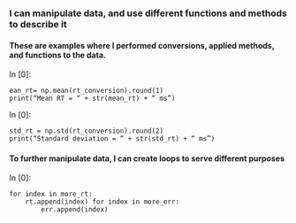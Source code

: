 ### I can manipulate data, and use different functions and methods to describe it

#### These are examples where I performed conversions, applied methods, and functions to the data.

In [0]:

    ean_rt= np.mean(rt_conversion).round(1) 
    print(“Mean RT = “ + str(mean_rt) + “ ms”)

In [0]:

    std_rt = np.std(rt_conversion).round(2) 
    print(“Standard deviation = “ + str(std_rt) + “ ms”)

#### To further manipulate data, I can create loops to serve different purposes

In [0]:

    for index in more_rt: 
        rt.append(index) for index in more_err: 
            err.append(index)
